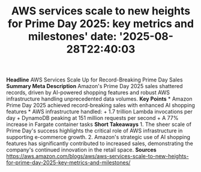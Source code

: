 ﻿---
title: "AWS services scale to new heights for Prime Day 2025: key metrics and milestones'
date: '2025-08-28T22:40:03"
category: "Markets"
summary: ""
slug: "aws services scale to new heights for prime day 2025 key met"
source_urls:
  - "https://aws.amazon.com/blogs/aws/aws-services-scale-to-new-heights-for-prime-day-2025-key-metrics-and-milestones/"
seo:
  title: "AWS services scale to new heights for Prime Day 2025: key metrics and milestones | Hash n Hedge'
  description: '"
  keywords: ["news", "markets", "brief"]
---
**Headline** AWS Services Scale Up for Record-Breaking Prime Day Sales  **Summary Meta Description** Amazon's Prime Day 2025 sales shattered records, driven by AI-powered shopping features and robust AWS infrastructure handling unprecedented data volumes.  **Key Points**  * Amazon Prime Day 2025 achieved record-breaking sales with enhanced AI shopping features * AWS infrastructure handled: 	+ 1.7 trillion Lambda invocations per day 	+ DynamoDB peaking at 151 million requests per second 	+ A 77% increase in Fargate container tasks  **Short Takeaways**  1. The sheer scale of Prime Day's success highlights the critical role of AWS infrastructure in supporting e-commerce growth. 2. Amazon's strategic use of AI shopping features has significantly contributed to increased sales, demonstrating the company's continued innovation in the retail space.  **Sources** https://aws.amazon.com/blogs/aws/aws-services-scale-to-new-heights-for-prime-day-2025-key-metrics-and-milestones/ 
